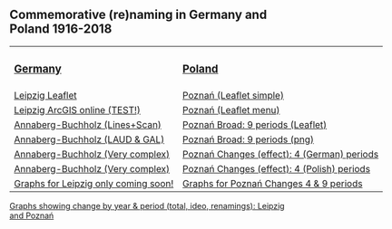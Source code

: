<h2>Commemorative (re)naming in Germany and Poland 1916-2018</h2>

<table style="width:200%">
  <tr>
    <td><h3><a href="https://www.uni-due.de/anglistik/sociolinguistics_lab/mill_project.php" target="_blank">Germany</a></h3></td>
    <td><h3><a href="http://mill.wa.amu.edu.pl" target="_blank">Poland</a></h3></td>
  </tr>
  <tr>
    <td><a href="https://mill-maps.github.io/Leipzig_Leaflet" target="_blank">Leipzig Leaflet</a></td>
    <td><a href="https://mill-maps.github.io/Poznan_no_zeros_Leaflet" target="_blank">Poznań (Leaflet simple)</a></td>
  </tr>
  <tr>
    <td><a href="https://arcg.is/0j8aXC" target="_blank">Leipzig ArcGIS online (TEST!)</a></td>
    <td><a href="https://mill-maps.github.io/Poznan_no_zeros_Leaflet+" target="_blank">Poznań (Leaflet menu)</a></td>
  </tr>
  <tr>
    <td><a href="https://mill-maps.github.io/A-B_qgis2web_2018_TEST" target="_blank">Annaberg-Buchholz (Lines+Scan)</a></td>
    <td><a href="https://mill-maps.github.io/Poznań Broad changes (Leaflet)" target="_blank">Poznań Broad: 9 periods (Leaflet)</a></td>
  </tr>
  <tr>
    <td><a href="https://mill-maps.github.io/A-B_qgis2web_2021_Int-LAUD-GAL" target="_blank">Annaberg-Buchholz (LAUD & GAL)</a></td>
    <td><a href="https://www.dropbox.com/sh/ro8uomwat4rph34/AAAUmCBX1t_b1V8vvw41pJVsa" target="_blank">Poznań Broad: 9 periods (png)</a></td>
  </tr>
  <tr>
    <td><a href="https://mill-maps.github.io/A-B_qgis2web_2021_Complex" target="_blank">Annaberg-Buchholz (Very complex)</a></td>
    <td><a href="https://mill-maps.github.io/Poznań Changes 4G periods" target="_blank">Poznań Changes (effect): 4 (German) periods</a></td>
  </tr>
  <tr>
    <td><a href="https://mill-maps.github.io/A-B_qgis2web_2021_Complex" target="_blank">Annaberg-Buchholz (Very complex)</a></td>
    <td><a href="https://mill-maps.github.io/Poznań Changes 4P periods" target="_blank">Poznań Changes (effect): 4 (Polish) periods</a></td>
  </tr>
  <tr>
    <td><a href="" target="_blank">Graphs for Leipzig only coming soon!</a></td>
    <td><a href="https://mill-maps.github.io/Graph_Poznan_only_changes.html" target="_blank">Graphs for Poznań Changes 4 & 9 periods</a></td>
  </tr>
</table>

<a href="https://mill-maps.github.io/Graph_Leipzig_Poznan_changes.html" target="_blank">Graphs showing change by year & period (total, ideo, renamings): Leipzig and Poznań</a>
